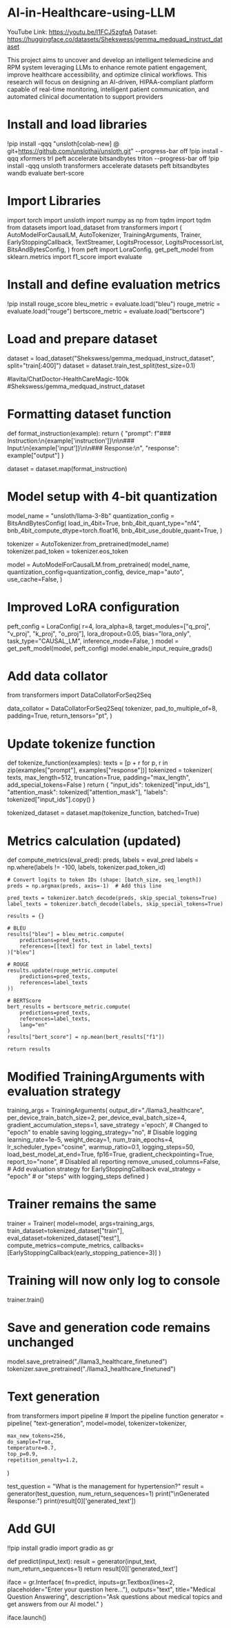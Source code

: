 # AI-in-Healthcare-using-LLM

YouTube Link:  https://youtu.be/l1FCJ5zgfpA
Dataset: https://huggingface.co/datasets/Shekswess/gemma_medquad_instruct_dataset

This project aims to uncover and develop an intelligent telemedicine and RPM system leveraging LLMs to enhance remote patient engagement, improve healthcare accessibility, and optimize clinical workflows. This research will focus on designing an AI-driven, HIPAA-compliant platform capable of real-time monitoring, intelligent patient communication, and automated clinical documentation to support providers

# Install and load libraries
!pip install -qqq "unsloth[colab-new] @ git+https://github.com/unslothai/unsloth.git" --progress-bar off
!pip install -qqq xformers trl peft accelerate bitsandbytes triton --progress-bar off
!pip install -qqq unsloth transformers accelerate datasets peft bitsandbytes wandb evaluate bert-score

# Import Libraries

import torch
import unsloth
import numpy as np
from tqdm import tqdm
from datasets import load_dataset
from transformers import (
    AutoModelForCausalLM,
    AutoTokenizer,
    TrainingArguments,
    Trainer,
    EarlyStoppingCallback,
    TextStreamer,
    LogitsProcessor,
    LogitsProcessorList,
    BitsAndBytesConfig,
)
from peft import LoraConfig, get_peft_model
from sklearn.metrics import f1_score
import evaluate

# Install and define evaluation metrics

!pip install rouge_score
bleu_metric = evaluate.load("bleu")
rouge_metric = evaluate.load("rouge")
bertscore_metric = evaluate.load("bertscore")

# Load and prepare dataset
dataset = load_dataset("Shekswess/gemma_medquad_instruct_dataset", split="train[:400]")
dataset = dataset.train_test_split(test_size=0.1)

#lavita/ChatDoctor-HealthCareMagic-100k
#Shekswess/gemma_medquad_instruct_dataset

# Formatting dataset function
def format_instruction(example):
    return {
        "prompt": f"### Instruction:\n{example['instruction']}\n\n### Input:\n{example['input']}\n\n### Response:\n",
        "response": example["output"]
    }

dataset = dataset.map(format_instruction)

# Model setup with 4-bit quantization
model_name = "unsloth/llama-3-8b"
quantization_config = BitsAndBytesConfig(
    load_in_4bit=True,
    bnb_4bit_quant_type="nf4",
    bnb_4bit_compute_dtype=torch.float16,
    bnb_4bit_use_double_quant=True,
)

tokenizer = AutoTokenizer.from_pretrained(model_name)
tokenizer.pad_token = tokenizer.eos_token

model = AutoModelForCausalLM.from_pretrained(
    model_name,
    quantization_config=quantization_config,
    device_map="auto",
    use_cache=False,
)

# Improved LoRA configuration
peft_config = LoraConfig(
    r=4,
    lora_alpha=8,
    target_modules=["q_proj", "v_proj", "k_proj", "o_proj"],
    lora_dropout=0.05,
    bias="lora_only",
    task_type="CAUSAL_LM",
    inference_mode=False,
)
model = get_peft_model(model, peft_config)
model.enable_input_require_grads()

# Add data collator
from transformers import DataCollatorForSeq2Seq

data_collator = DataCollatorForSeq2Seq(
    tokenizer,
    pad_to_multiple_of=8,
    padding=True,
    return_tensors="pt",
)

# Update tokenize function
def tokenize_function(examples):
    texts = [p + r for p, r in zip(examples["prompt"], examples["response"])]
    tokenized = tokenizer(
        texts,
        max_length=512,
        truncation=True,
        padding="max_length",
        add_special_tokens=False
    )
    return {
        "input_ids": tokenized["input_ids"],
        "attention_mask": tokenized["attention_mask"],
        "labels": tokenized["input_ids"].copy()
    }

tokenized_dataset = dataset.map(tokenize_function, batched=True)

# Metrics calculation (updated)
def compute_metrics(eval_pred):
    preds, labels = eval_pred
    labels = np.where(labels != -100, labels, tokenizer.pad_token_id)

    # Convert logits to token IDs (shape: [batch_size, seq_length])
    preds = np.argmax(preds, axis=-1)  # Add this line

    pred_texts = tokenizer.batch_decode(preds, skip_special_tokens=True)
    label_texts = tokenizer.batch_decode(labels, skip_special_tokens=True)

    results = {}

    # BLEU
    results["bleu"] = bleu_metric.compute(
        predictions=pred_texts,
        references=[[text] for text in label_texts]
    )["bleu"]

    # ROUGE
    results.update(rouge_metric.compute(
        predictions=pred_texts,
        references=label_texts
    ))

    # BERTScore
    bert_results = bertscore_metric.compute(
        predictions=pred_texts,
        references=label_texts,
        lang="en"
    )
    results["bert_score"] = np.mean(bert_results["f1"])

    return results


    
# Modified TrainingArguments with evaluation strategy
training_args = TrainingArguments(
    output_dir="./llama3_healthcare",
    per_device_train_batch_size=2,
    per_device_eval_batch_size=4,
    gradient_accumulation_steps=1,
    save_strategy ='epoch',      # Changed to "epoch" to enable saving
    logging_strategy="no",     # Disable logging
    learning_rate=1e-5,
    weight_decay=1,
    num_train_epochs=4,
    lr_scheduler_type="cosine",
    warmup_ratio=0.1,
    logging_steps=50,
    load_best_model_at_end=True,
    fp16=True,
    gradient_checkpointing=True,
    report_to="none",        # Disabled all reporting
    remove_unused_columns=False,
    # Add evaluation strategy for EarlyStoppingCallback
    eval_strategy = "epoch"  # or "steps" with logging_steps defined
)

# Trainer remains the same
trainer = Trainer(
    model=model,
    args=training_args,
    train_dataset=tokenized_dataset["train"],
    eval_dataset=tokenized_dataset["test"],
    compute_metrics=compute_metrics,
    callbacks=[EarlyStoppingCallback(early_stopping_patience=3)]
)

# Training will now only log to console
trainer.train()

# Save and generation code remains unchanged
model.save_pretrained("./llama3_healthcare_finetuned")
tokenizer.save_pretrained("./llama3_healthcare_finetuned")

# Text generation
from transformers import pipeline # Import the pipeline function
generator = pipeline(
    "text-generation",
    model=model,
    tokenizer=tokenizer,

    max_new_tokens=256,
    do_sample=True,
    temperature=0.7,
    top_p=0.9,
    repetition_penalty=1.2,
)

test_question = "What is the management for hypertension?"
result = generator(test_question, num_return_sequences=1)
print("\nGenerated Response:")
print(result[0]['generated_text'])

# Add GUI
!!pip install gradio
import gradio as gr

def predict(input_text):
  result = generator(input_text, num_return_sequences=1)
  return result[0]['generated_text']

  iface = gr.Interface(
    fn=predict,
    inputs=gr.Textbox(lines=2, placeholder="Enter your question here..."),
    outputs="text",
    title="Medical Question Answering",
    description="Ask questions about medical topics and get answers from our AI model."
)

iface.launch()
